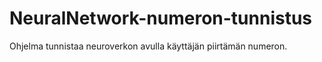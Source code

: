 # NeuralNetwork-numeron-tunnistus
Ohjelma tunnistaa neuroverkon avulla käyttäjän piirtämän numeron. 
